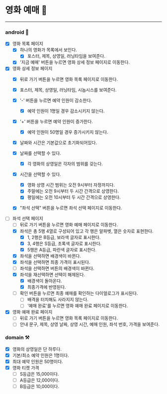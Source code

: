 # 영화 예매️ 🎫
---

### android 🤖

- [x] 영화 목록 페이지
    - [x] 하나의 영화가 목록에서 보인다.
        - [x] 포스터, 제목, 상영일, 러닝타임을 보여준다.
    - [x] '지금 예매' 버튼을 누르면 영화 상세 정보 페이지로 이동한다.

- [x] 영화 상세 정보 페이지
    - [x] 뒤로 가기 버튼을 누르면 영화 목록 페이지로 이동한다.
    - [x] 포스터, 제목, 상영일, 러닝타임, 시놉시스를 보여준다.
    - [x] '-' 버튼을 누르면 예약 인원이 감소한다.
        - [x] 예약 인원이 1명일 경우 감소시키지 않는다.
    - [x] '+' 버튼을 누르면 예약 인원이 증가한다.
        - [x] 예약 인원이 50명일 경우 증가시키지 않는다.
    - [X] 날짜와 시간은 기본값으로 초기화되어있다.
    - [x] 날짜를 선택할 수 있다.
        - [x] 각 영화의 상영일은 각자의 범위를 갖는다.
    - [x] 시간을 선택할 수 있다.
        - [x] 영화 상영 시간 범위는 오전 9시부터 자정까지다.
        - [x] 주말에는 오전 9시부터 두 시간 간격으로 상영한다.
        - [x] 평일에는 오전 10시부터 두 시간 간격으로 상영한다.
    - [x] "좌석 선택" 버튼을 누르면 좌석 선택 페이지로 이동한다.


- [ ] 좌석 선택 페이지
    - [ ] 뒤로 가기 버튼을 누르면 영화 예매 페이지로 이동한다.
    - [x] 좌석은 총 5행 4열로 구성되어 있고 각 행은 알파벳, 열은 숫자로 표현한다.
        - [x] 1, 2행은 B등급, 보라색 글자로 표시한다.
        - [x] 3, 4행은 S등급, 초록색 글자로 표시한다.
        - [x] 5행은 A등급, 파란색 글자로 표시한다.
    - [x] 좌석을 선택하면 배경색이 바뀐다.
    - [x] 좌석을 선택하면 최종 가격이 표시된다.
    - [ ] 좌석을 선택하면 버튼의 배경색이 바뀐다.
    - [x] 좌석을 재선택하면 선택이 해제된다.
        - [x] 배경색이 돌아온다.
        - [x] 최종가격에 반영된다.
    - [ ] 확인 버튼을 누르면 최종 예매를 확인하는 다이얼로그가 표시된다.
        - [ ] 배격을 터치해도 사라지지 않는다.
        - [ ] '예매 완료'를 누르면 영화 예매 완료 페이지로 이동한다.

- [x] 영화 예매 완료 페이지
    - [ ] 뒤로 가기 버튼을 누르면 영화 목록 페이지로 이동한다.
    - [ ] 안내 문구, 제목, 상영 날짜, 상영 시간, 예매 인원, 좌석 번호, 가격을 보여준다.

### domain ⚒️

- [x] 영화의 상영일은 단 하루다.
- [x] 기본/최소 예약 인원은 1명이다.
- [x] 최대 예약 인원은 50명이다.
- [x] 영화 티켓 가격
    - [ ] S등급은 15,000이다.
    - [ ] A등급은 12,000이다.
    - [ ] B등급은 10,000이다.
